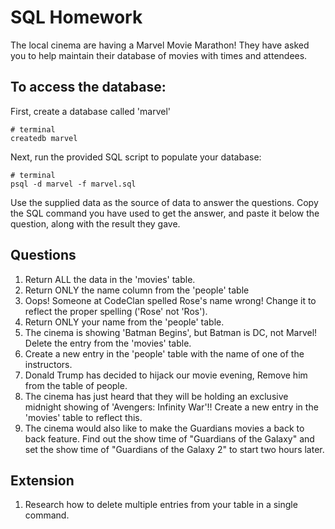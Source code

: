 # SQL Homework

The local cinema are having a Marvel Movie Marathon! They have asked you to help maintain their database of movies with times and attendees.

## To access the database:

First, create a database called 'marvel'

```
# terminal
createdb marvel
```

Next, run the provided SQL script to populate your database:

```
# terminal
psql -d marvel -f marvel.sql
```

Use the supplied data as the source of data to answer the questions. Copy the SQL command you have used to get the answer, and paste it below the question, along with the result they gave.

## Questions

1.  Return ALL the data in the 'movies' table.
2.  Return ONLY the name column from the 'people' table
3.  Oops! Someone at CodeClan spelled Rose's name wrong! Change it to reflect the proper spelling ('Rose' not 'Ros').
4.  Return ONLY your name from the 'people' table.
5.  The cinema is showing 'Batman Begins', but Batman is DC, not Marvel! Delete the entry from the 'movies' table.
6.  Create a new entry in the 'people' table with the name of one of the instructors.
7.  Donald Trump has decided to hijack our movie evening, Remove him from the table of people.
8.  The cinema has just heard that they will be holding an exclusive midnight showing of 'Avengers: Infinity War'!! Create a new entry in the 'movies' table to reflect this.
9.  The cinema would also like to make the Guardians movies a back to back feature. Find out the show time of "Guardians of the Galaxy" and set the show time of "Guardians of the Galaxy 2" to start two hours later.

## Extension

1.  Research how to delete multiple entries from your table in a single command.
